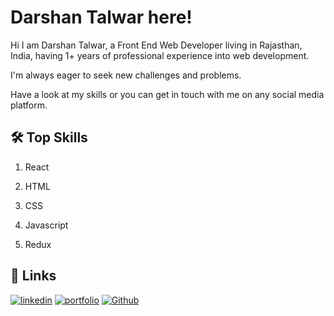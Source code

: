 
# Darshan Talwar here!

Hi I am Darshan Talwar, a Front End Web Developer living in Rajasthan, India, having 1+ years of professional experience into web development. 

I'm always eager to seek new challenges and problems. 

Have a look at my skills or you can get in touch with me on any social media platform.


## 🛠  Top Skills
1. React

2. HTML

3. CSS

4. Javascript

5. Redux


## 🔗 Links
[![linkedin](https://img.shields.io/badge/linkedin-0A66C2?style=for-the-badge&logo=linkedin&logoColor=white)](https://www.linkedin.com/in/darshan-talwar-2b167a132)
[![portfolio](https://img.shields.io/badge/netlify-Check%20my%20Portfolio-blue)](https://darshantalwarportfolio.netlify.app/)
[![Github](https://img.shields.io/github/followers/Slayer-Wolf?style=social)](https://github.com/Slayer-Wolf)

